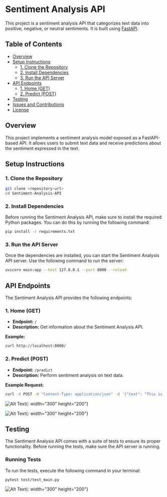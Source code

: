 # Sentiment Analysis API

This project is a sentiment analysis API that categorizes text data into positive, negative, or neutral sentiments. It is built using [FastAPI](https://fastapi.tiangolo.com/).

## Table of Contents

- [Overview](#overview)
- [Setup Instructions](#setup-instructions)
  - [1. Clone the Repository](#1-clone-the-repository)
  - [2. Install Dependencies](#2-install-dependencies)
  - [3. Run the API Server](#3-run-the-api-server)
- [API Endpoints](#api-endpoints)
  - [1. Home (GET)](#1-home-get)
  - [2. Predict (POST)](#2-predict-post)
- [Testing](#testing)
- [Issues and Contributions](#issues-and-contributions)
- [License](#license)

## Overview

This project implements a sentiment analysis model exposed as a FastAPI-based API. It allows users to submit text data and receive predictions about the sentiment expressed in the text.

## Setup Instructions

### 1. Clone the Repository

```bash
git clone <repository-url>
cd Sentiment-Analysis-API
```
### 2. Install Dependencies

Before running the Sentiment Analysis API, make sure to install the required Python packages. You can do this by running the following command:

```bash
pip install -r requirements.txt
```
### 3. Run the API Server

Once the dependencies are installed, you can start the Sentiment Analysis API server. Use the following command to run the server:

```bash
uvicorn main:app --host 127.0.0.1 --port 8000 --reload
```

## API Endpoints

The Sentiment Analysis API provides the following endpoints:

### 1. Home (GET)

- **Endpoint:** `/`
- **Description:** Get information about the Sentiment Analysis API.

**Example:**

```bash
curl http://localhost:8000/
```

### 2. Predict (POST)

- **Endpoint:** `/predict`
- **Description:** Perform sentiment analysis on text data.

**Example Request:**

```bash
curl -X POST -H "Content-Type: application/json" -d '{"text": "This is a positive sentence."}' http://localhost:8000/predict
```
![Alt Text](file:///D:/ML_prijects/SentimentAnalysisModelmaster/Sentiment_Analysis/Sentiment-Analysis/images/Screenshot_2.png){: width="300" height="200"}

![Alt Text](file:///D:/ML_prijects/SentimentAnalysisModelmaster/Sentiment_Analysis/Sentiment-Analysis/images/Screenshot_3.png){: width="300" height="200"}

## Testing

The Sentiment Analysis API comes with a suite of tests to ensure its proper functionality. Before running the tests, make sure the API server is running.

### Running Tests

To run the tests, execute the following command in your terminal:

```bash
pytest test/test_main.py

```

![Alt Text](file:///D:/ML_prijects/SentimentAnalysisModelmaster/Sentiment_Analysis/Sentiment-Analysis/images/Screenshot_15.png){: width="300" height="200"}